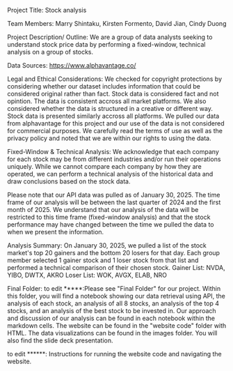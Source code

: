 Project Title: Stock analysis


Team Members: Marry Shintaku, Kirsten Formento, David Jian, Cindy Duong


Project Description/ Outline:
We are a group of data analysts seeking to understand stock price data by performing a fixed-window, technical analysis on a group of stocks. 

Data Sources:
https://www.alphavantage.co/

Legal and Ethical Considerations:
We checked for copyright protections by considering whether our dataset includes information that could be considered original rather than fact. Stock data is considered fact and not opintion. The data is consistent accross all market platforms. We also considered whether the data is structured in a creative or different way. Stock data is presented similarly accross all platforms. We pulled our data from alphavantage for this project and our use of the data is not considered for commercial purposes. We carefully read the terms of use as well as the privacy policy and noted that we are within our rights to using the data.

Fixed-Window & Technical Analysis:
We acknowledge that each company for each stock may be from different industries and/or run their operations uniquely. While we cannot compare each company by how they are operated, we can perform a technical analysis of the historical data and draw conclusions based on the stock data.

Please note that our API data was pulled as of January 30, 2025. The time frame of our analysis will be between the last quarter of 2024 and the first month of 2025. We understand that our analysis of the data will be restricted to this time frame (fixed-window analysis) and that the stock performance may have changed between the time we pulled the data to when we present the information. 

Analysis Summary:
On January 30, 2025, we pulled a list of the stock market's top 20 gainers and the bottom 20 losers for that day. Each group member selected 1 gainer stock and 1 loser stock from that list and performed a technical comparison of their chosen stock.
Gainer List: NVDA, YIBO, DWTX, AKRO
Loser List: WOK, AVGX, ELAB, NRO


Final Folder:
to edit *****:Please see "Final Folder" for our project. Within this folder, you will find a notebook showing our data retrieval using API, the analysis of each stock, an analysis of all 8 stocks, an analysis of the top 4 stocks, and an analysis of the best stock to be invested in. Our approach and discussion of our analysis can be found in each notebook within the markdown cells. The website can be found in the "website code" folder with HTML. The data visualizations can be found in the images folder. You will also find the slide deck presentation. 


to edit ******: Instructions for running the website code and navigating the website.
